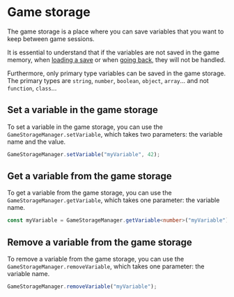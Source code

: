 # Game storage

The game storage is a place where you can save variables that you want to keep between game sessions.

It is essential to understand that if the variables are not saved in the game memory, when [loading a save](/Save-and-Load.md#load) or when [going back](/Label-and-Game-Step.md#go-back), they will not be handled.

Furthermore, only primary type variables can be saved in the game storage. The primary types are `string`, `number`, `boolean`, `object`, `array`...  and not `function`, `class`...

## Set a variable in the game storage

To set a variable in the game storage, you can use the `GameStorageManager.setVariable`, which takes two parameters: the variable name and the value.

```typescript
GameStorageManager.setVariable("myVariable", 42);
```

## Get a variable from the game storage

To get a variable from the game storage, you can use the `GameStorageManager.getVariable`, which takes one parameter: the variable name.

```typescript
const myVariable = GameStorageManager.getVariable<number>("myVariable");
```

## Remove a variable from the game storage

To remove a variable from the game storage, you can use the `GameStorageManager.removeVariable`, which takes one parameter: the variable name.

```typescript
GameStorageManager.removeVariable("myVariable");
```
